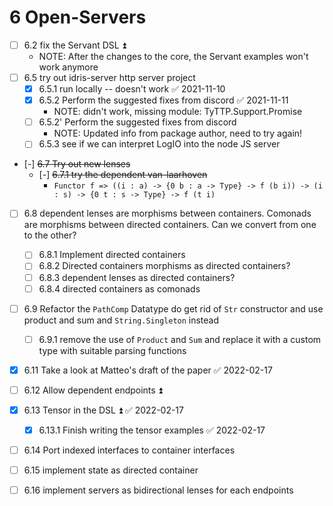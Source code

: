 
# 6 Open-Servers
  - [ ] 6.2 fix the Servant DSL ⏫
    - NOTE: After the changes to the core, the Servant examples won't work anymore
  - [ ] 6.5 try out idris-server http server project
    - [x] 6.5.1 run locally -- doesn't work ✅ 2021-11-10
    - [x] 6.5.2 Perform the suggested fixes from discord ✅ 2021-11-11
      - NOTE: didn't work, missing module: TyTTP.Support.Promise
    - [ ] 6.5.2' Perform the suggested fixes from discord
      - NOTE: Updated info from package author, need to try again!
    - [ ] 6.5.3 see if we can interpret LogIO into the node JS server
  - [-] ~~6.7 Try out new lenses~~
    - [-] ~~6.7.1 try the dependent van-laarhoven~~
      - `Functor f => ((i : a) -> {0 b : a -> Type} -> f (b i)) -> (i : s) -> {0 t : s -> Type} -> f (t i)`
  - [ ] 6.8 dependent lenses are morphisms between containers. Comonads are morphisms between
    directed containers. Can we convert from one to the other?
    - [ ] 6.8.1 Implement directed containers
    - [ ] 6.8.2 Directed containers morphisms as directed containers?
    - [ ] 6.8.3 dependent lenses as directed containers?
    - [ ] 6.8.4 directed containers as comonads
  - [ ] 6.9 Refactor the `PathComp` Datatype do get rid of `Str` constructor and use product and sum
    and `String.Singleton` instead
    - [ ] 6.9.1 remove the use of `Product` and `Sum` and replace it with a custom type with suitable
      parsing functions
  - [x] 6.11 Take a look at Matteo's draft of the paper ✅ 2022-02-17
  - [ ] 6.12 Allow dependent endpoints ⏫
  - [x] 6.13 Tensor in the DSL ⏫ ✅ 2022-02-17
    - [x] 6.13.1 Finish writing the tensor examples ✅ 2022-02-17
  - [ ] 6.14 Port indexed interfaces to container interfaces
  - [ ] 6.15 implement state as directed container
  - [ ] 6.16 implement servers as bidirectional lenses for each endpoints

